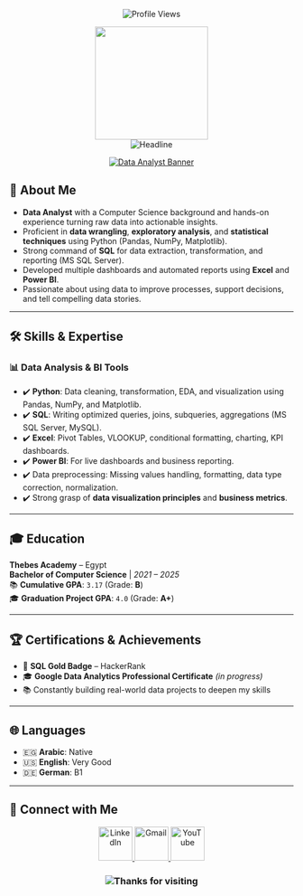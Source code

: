 <p align="center">
    <img src="https://komarev.com/ghpvc/?username=Mohamed-khaled0&label=Profile%20views&color=0e75b6&style=flat" alt="Profile Views" />
</p>
<div id="header" align="center">
    <img src="https://github.com/thompsonemerson/thompsonemerson/raw/master/cover-thompson.png" height="200" />
</div>

<div align="center">
    <img src="https://readme-typing-svg.herokuapp.com?color=cyan&size=32&center=true&vCenter=true&width=600&height=50&lines=Hi+there,+I'm+Mohamed+👨‍💻+👋" alt="Headline" />
</div>

<p align="center">
    <a href="https://github.com/Mohamed-khaled0/readme-typing-svg">
        <img src="https://readme-typing-svg.herokuapp.com?font=Time+New+Roman&color=cyan&size=25&center=true&vCenter=true&width=600&height=100&lines=Data+Analyst;Turning+Data+Into+Insights" alt="Data Analyst Banner" />
    </a>
</p>




## 🌟 About Me

- **Data Analyst** with a Computer Science background and hands-on experience turning raw data into actionable insights.
- Proficient in **data wrangling**, **exploratory analysis**, and **statistical techniques** using Python (Pandas, NumPy, Matplotlib).
- Strong command of **SQL** for data extraction, transformation, and reporting (MS SQL Server).
- Developed multiple dashboards and automated reports using **Excel** and **Power BI**.
- Passionate about using data to improve processes, support decisions, and tell compelling data stories.

---

## 🛠️ Skills & Expertise

### 📊 **Data Analysis & BI Tools**
- ✔️ **Python**: Data cleaning, transformation, EDA, and visualization using Pandas, NumPy, and Matplotlib.
- ✔️ **SQL**: Writing optimized queries, joins, subqueries, aggregations (MS SQL Server, MySQL).
- ✔️ **Excel**: Pivot Tables, VLOOKUP, conditional formatting, charting, KPI dashboards.
- ✔️ **Power BI**: For live dashboards and business reporting.
- ✔️ Data preprocessing: Missing values handling, formatting, data type correction, normalization.
- ✔️ Strong grasp of **data visualization principles** and **business metrics**.

---

## 🎓 Education

**Thebes Academy** – Egypt  
**Bachelor of Computer Science** | *2021 – 2025*  
📚 **Cumulative GPA**: `3.17` (Grade: **B**)  
🎓 **Graduation Project GPA**: `4.0` (Grade: **A+**)

---

## 🏆 Certifications & Achievements

- 🥇 **SQL Gold Badge** – HackerRank  
- 🎓 **Google Data Analytics Professional Certificate** *(in progress)*  
- 📚 Constantly building real-world data projects to deepen my skills

---

## 🌐 Languages
- 🇪🇬 **Arabic**: Native  
- 🇺🇸 **English**: Very Good  
- 🇩🇪 **German**: B1

---

## 🤝 Connect with Me

<p align="center">
    <a href="https://linkedin.com/in/mohamed-khaled4/">
        <img width="60px" src="https://img.icons8.com/ios-filled/50/4a90e2/linkedin.png" alt="LinkedIn" />
    </a>
    <a href="mailto:mohamedalshraby3@gmail.com">
        <img width="60px" src="https://img.icons8.com/ios-filled/50/ea4335/gmail.png" alt="Gmail" />
    </a>
    <a href="https://www.youtube.com/@mohamedalshraby3">
        <img width="60px" src="https://img.icons8.com/ios-filled/50/ff0000/youtube-play.png" alt="YouTube" />
    </a>
</p>

<h3 align="center">
    <img src="https://readme-typing-svg.herokuapp.com/?font=Righteous&size=25&center=true&vCenter=true&width=500&height=70&duration=4000&lines=Thanks+for+visiting!+✌️;+Shoot+me+a+message+on+LinkedIn!;I'm+always+down+to+collab+:)" alt="Thanks for visiting" />
</h3>
